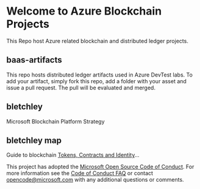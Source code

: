 # Welcome to Azure Blockchain Projects

This Repo host Azure related blockchain and distributed ledger projects.

## baas-artifacts

This repo hosts distributed ledger artifacts used in Azure DevTest labs.  To add your artifact, simply fork this repo, add a folder with your asset and issue a pull request.  The pull will be evaluated and merged.

## bletchley

Microsoft Blockchain Platform Strategy

## bletchley map

Guide to blockchain [Tokens, Contracts and Identity](https://medium.com/tokenhall/map/home)...

This project has adopted the [Microsoft Open Source Code of Conduct](https://opensource.microsoft.com/codeofconduct/). For more information see the [Code of Conduct FAQ](https://opensource.microsoft.com/codeofconduct/faq/) or contact [opencode@microsoft.com](mailto:opencode@microsoft.com) with any additional questions or comments.
